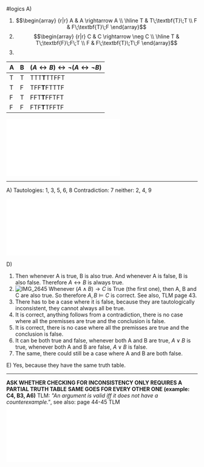 #logics 
A)
1. $$\begin{array} {r|r} A & A \rightarrow A \\ \hline T & T\;\textbf{T}\;T \\ F & F\;\textbf{T}\;F \end{array}$$
2. $$\begin{array} {r|r} C & C \rightarrow \neg C \\ \hline T & T\;\textbf{F}\;F\;T \\ F & F\;\textbf{T}\;T\;F \end{array}$$
3. 

| A   | B   | $(A \leftrightarrow B) \leftrightarrow \neg (A \leftrightarrow \neg B)$ |
| --- | --- | ----------------------------------------------------------------------- |
| T   | T   | TTT**T**TTFFT                                                           |
| T   | F   | TFF**T**FTTTF                                                           |
| F   | T   | FFT**T**FFTFT                                                           |
| F   | F   | FTF**T**TFFTF                                                           |
![Documentscans](Answers%20Forallx%2040-41.pdf)

---
A)
Tautologies: 1, 3, 5, 6, 8
Contradiction: 7
neither: 2, 4, 9

![Documentscans 2](Answers%20Forallx%2046.pdf)

D)
1. Then whenever A is true, B is also true. And whenever A is false, B is also false. Therefore $A \leftrightarrow B$ is always true.
2. ![IMG_2645](Answer%20Forallx%2046%20D2.png)
	Whenever $(A \land B) \rightarrow C$ is True (the first one), then A, B and C are also true. So therefore $A, B \models C$ is correct. See also, TLM page 43.
3. There has to be a case where it is false, because they are tautologically inconsistent, they cannot always all be true. 
4. It is correct, anything follows from a contradiction, there is no case where all the premisses are true and the conclusion is false.
5. It is correct, there is no case where all the premisses are true and the conclusion is false.
6. It can be both true and false, whenever both A and B are true, $A \lor B$ is true, whenever both A and B are false, $A \lor B$ is false.
7. The same, there could still be a case where A and B are both false.

E)
Yes, because they have the same truth table.

---

**ASK WHETHER CHECKING FOR INCONSISTENCY ONLY REQUIRES A PARTIAL TRUTH TABLE**
**SAME GOES FOR EVERY OTHER ONE (example: C4, B3, A6)**
TLM: *"An argument is valid iff it does not have a counterexample."*, see also: page 44-45 TLM
![Answers Forallx 49-52](Answers%20Forallx%2049-52.pdf)
